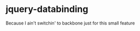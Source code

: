jquery-databinding
==================

Because I ain't switchin' to backbone just for this small feature
